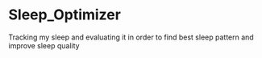 # Sleep_Optimizer
Tracking my sleep and evaluating it in order to find best sleep pattern and improve sleep quality
